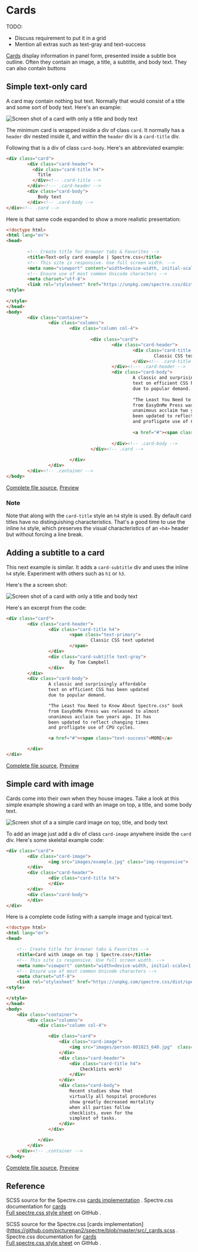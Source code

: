 # Cards

TODO:
* Discuss requirement to put it in a grid
* Mention all extras such as text-gray and text-success

[Cards](https://picturepan2.github.io/spectre/components.html#cards) 
display information in panel form, 
presented inside a subtle box outline.
Often they contain an image, a title,
a subtitle, and body text. They can
also contain buttons

## Simple text-only card

A card may contain nothing but text. Normally that would consist of
a title and some sort of body text. Here's an example:

![Screen shot of a card with only a title and body text](./screenshots/screenshot-card-title-body-only.png)

The minimum card is wrapped inside a div of class `card`.
It normally has a `header` div nested inside it, and
within the `header` div is a `card-title` div.

Following that is a div of class `card-body`. Here's an abbreviated example:

```html
<div class="card">
        <div class="card-header">
          <div class="card-title h4">
            Title
          </div><!-- .card-title -->    
        </div><!--- .card-header -->
        <div class="card-body">
            Body text
        </div><!-- .card-body --> 
</div><!-- .card -->

```
Here is that same code expanded to show a more realistic presentation:

```html
<!doctype html>                                                                                                                                          
<html lang="en">                                                             
<head>                                                                     
                       
        <!-- Create title for browser tabs & Favorites -->                                                     
        <title>Text-only card example | Spectre.css</title>                     
        <!-- This site is responsive. Use full screen width. -->                
        <meta name="viewport" content="width=device-width, initial-scale=1.0">
        <!-- Ensure use of most common Unicode characters -->
        <meta charset="utf-8">
        <link rel="stylesheet" href="https://unpkg.com/spectre.css/dist/spectre.min.css">
<style> 
         
</style>           
</head>                                
<body>         
        <div class="container"> 
                <div class="columns">
                        <div class="column col-4">
                             
                                <div class="card">
                                        <div class="card-header">
                                                <div class="card-title h4">
                                                        Classic CSS text updated
                                                </div><!-- .card-title -->    
                                        </div><!--- .card-header -->
                                        <div class="card-body">
                                                A classic and surprisingly affordable
                                                text on efficient CSS has been updated
                                                due to popular demand.
                                        
                                                "The Least You Need to Know About Spectre.css" book 
                                                from EasyOnMe Press was released to almost
                                                unanimous acclaim two years ago. It has
                                                been updated to reflect changing times
                                                and profligate use of CPU cycles.
                                  
                                                <a href="#"><span class="text-success">MORE</a>
                                  
                                        </div><!-- .card-body --> 
                                </div><!-- .card -->
                     
                        </div>
                </div>
        </div><!-- .container -->
</body>                      
```

[Complete file source](https://github.com/tomcam/spectre-book/blob/master/code/card-title-body-only.html), 
[Preview](https://htmlpreview.github.com/?https://github.com/tomcam/spectre-book/blob/master/code/card-title-body-only.html)

### Note

Note that along with the `card-title` style an `h4` style is used. 
By default card titles have no distinguishing characteristics.
That's a good time to use the inline `h4` style, which preserves
the visual characteristics of an `<h4>` header but without forcing a line break.

## Adding a subtitle to a card

This next example is similar. It adds a `card-subtitle` div and uses the
inline `h4` style. Experiment with others such as `h1` or `h3`.

Here's the a screen shot:

![Screen shot of a card with only a title and body text](./screenshots/screenshot-card-title-subtitle-body.png)

Here's an excerpt from the code:

```html
<div class="card">
        <div class="card-header">
                <div class="card-title h4">
                        <span class="text-primary">
                                Classic CSS text updated
                        </span>
                </div>
                <div class="card-subtitle text-gray">
                        By Tom Campbell	
                </div>
        </div>
        <div class="card-body">
                A classic and surprisingly affordable
                text on efficient CSS has been updated
                due to popular demand.

                "The Least You Need to Know About Spectre.css" book 
                from EasyOnMe Press was released to almost
                unanimous acclaim two years ago. It has
                been updated to reflect changing times
                and profligate use of CPU cycles.

                <a href="#"><span class="text-success">MORE</a>

        </div>
</div>

```

[Complete file source](https://github.com/tomcam/spectre-book/blob/master/code/card-title-subtitle-body.html), 
[Preview](https://htmlpreview.github.com/?https://github.com/tomcam/spectre-book/blob/master/code/card-title-subtitle-body.html)

## Simple card with image

Cards come into their own when they house images. Take a look at this
simple example showing a card with an image on top, a title, and some body text.

![Screen shot of a a simple card image on top, title, and body text](/screenshots/screenshot-card-image-top.png)

To add an image just add a div of class `card-image` anywhere 
inside the `card` div. Here's some skeletal example code:

```html
<div class="card">
        <div class="card-image">
                <img src="images/example.jpg" class="img-responsive">
        </div>
        <div class="card-header">
                <div class="card-title h4">
                </div>
        </div>
        <div class="card-body">
        </div>
</div>
```

Here is a complete code listing with a sample image and typical text.

```html
<!doctype html>
<html lang="en">
<head>

	<!-- Create title for browser tabs & Favorites -->
	<title>Card with image on top | Spectre.css</title>
	<!-- This site is responsive. Use full screen width. -->
	<meta name="viewport" content="width=device-width, initial-scale=1.0">
	<!-- Ensure use of most common Unicode characters -->
	<meta charset="utf-8">
	<link rel="stylesheet" href="https://unpkg.com/spectre.css/dist/spectre.min.css">
<style>

</style>
</head>
<body>
	<div class="container">
		<div class="columns">
			<div class="column col-4">

				<div class="card">
					<div class="card-image">
						<img src="images/person-801823_640.jpg"  class="img-responsive">
					</div>
					<div class="card-header">
						<div class="card-title h4">
							Checklists work!	
						</div>
					</div>
					<div class="card-body">
						Recent studies show that 
						virtually all hospital procedures
						show greatly decreased mortality
						when all parties follow
						checklists, even for the
						simplest of tasks.
					</div>
				</div>

			</div>
		</div>
	</div><!-- .container -->
</body>

```

[Complete file source](https://github.com/tomcam/spectre-book/blob/master/code/card-image-top.html), 
[Preview](https://htmlpreview.github.com/?https://github.com/tomcam/spectre-book/blob/master/code/card-image-top.html)

## Reference

SCSS source for the Spectre.css [cards implementation](https://github.com/picturepan2/spectre/blob/master/src/_cards.scss) . 
Spectre.css documentation for [cards](https://picturepan2.github.io/spectre/components.html#cards)  
[Full spectre.css style sheet](https://github.com/picturepan2/spectre/blob/master/dist/spectre.css) on GitHub .  


SCSS source for the Spectre.css [cards implementation](https://github.com/picturepan2/spectre/blob/master/src/_cards.scss . 
Spectre.css documentation for [cards](https://picturepan2.github.io/spectre/components.html#cards)  
[Full spectre.css style sheet](https://github.com/picturepan2/spectre/blob/master/dist/spectre.css) on GitHub . 


